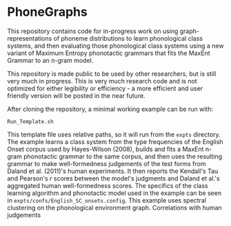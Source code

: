 # PhoneGraphs

This repository contains code for in-progress work on using graph-representations of phoneme distributions to learn phonological class systems, and then evaluating those phonological class systems using a new variant of Maximum Entropy phonotactic grammars that fits the MaxEnt Grammar to an n-gram model. 

This repository is made public to be used by other researchers, but is still very much in progress. This is very much research code and is not optimized for either legibility or efficiency - a more efficient and user friendly version will be posted in the near future. 

After cloning the repository, a minimal working example can be run with:

`Run_Template.sh`

This template file uses relative paths, so it will run from the `expts` directory. The example learns a class system from the type frequencies of the English Onset corpus used by Hayes-Wilson (2008), builds and fits a MaxEnt n-gram phonotactic grammar to the same corpus, and then uses the resulting grammar to make well-formedness judgements of the test forms from Daland et al. (2011)'s human experiments. It then reports the Kendall's Tau and Pearson's $r$ scores between the model's judgments and Daland et al.'s aggregated human well-formedness scores. The specifics of the class learning algorithm and phonotactic model used in the example can be seen in `expts/confs/English_SC_onsets.config`. This example uses spectral clustering on the phonological environment graph. Correlations with human judgements 



